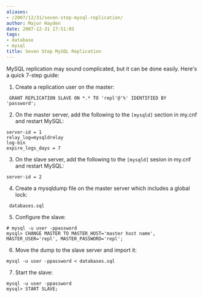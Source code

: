 ```yaml
---
aliases:
- /2007/12/31/seven-step-mysql-replication/
author: Major Hayden
date: 2007-12-31 17:51:03
tags:
- database
- mysql
title: Seven Step MySQL Replication
---
```


MySQL replication may sound complicated, but it can be done easily. Here's a quick 7-step guide:

1) Create a replication user on the master:

```
 GRANT REPLICATION SLAVE ON *.* TO 'repl'@'%' IDENTIFIED BY 'password';
```


2) On the master server, add the following to the `[mysqld]` section in my.cnf and restart MySQL:

```
server-id = 1
relay_log=mysqldrelay
log-bin
expire_logs_days = 7
```


3) On the slave server, add the following to the `[mysqld]` sesion in my.cnf and restart MySQL:

```
server-id = 2
```


4) Create a mysqldump file on the master server which includes a global lock:

```
 databases.sql
```


5) Configure the slave:

```
# mysql -u user -ppassword
mysql> CHANGE MASTER TO MASTER_HOST='master host name', MASTER_USER='repl', MASTER_PASSWORD='repl';
```


6) Move the dump to the slave server and import it:

```
mysql -u user -ppassword < databases.sql
```


7) Start the slave:

```
mysql -u user -ppassword
mysql> START SLAVE;
```